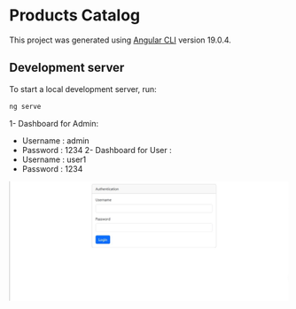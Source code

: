 # Products Catalog 


This project was generated using [Angular CLI](https://github.com/angular/angular-cli) version 19.0.4.

## Development server

To start a local development server, run:

```bash
ng serve
```

1- Dashboard for Admin: 
  - Username : admin
  - Password : 1234
2- Dashboard for User :
  - Username : user1
  - Password : 1234
      
![image alt](https://github.com/AliChkhiro/Product_Catalog/blob/5f12eb2715ff412ba3dca2339e5091a504abb255/1-Authentication.jpg)
